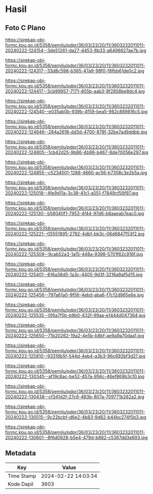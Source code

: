 # Hasil

## Foto C Plano

https://sirekap-obj-formc.kpu.go.id/5358/pemilu/pdpr/36/03/23/20/11/3603232011011-20240222-124154--3de51261-da27-4453-8b33-a6496627ae7b.jpg

https://sirekap-obj-formc.kpu.go.id/5358/pemilu/pdpr/36/03/23/20/11/3603232011011-20240222-124317--33d8c598-b365-47a9-98f0-f8fbb61de0c2.jpg

https://sirekap-obj-formc.kpu.go.id/5358/pemilu/pdpr/36/03/23/20/11/3603232011011-20240222-124417--3cb99957-7171-405b-aab3-8f2858be8dc4.jpg

https://sirekap-obj-formc.kpu.go.id/5358/pemilu/pdpr/36/03/23/20/11/3603232011011-20240222-124540--e035ab0b-939b-4f59-bea5-982c889816c5.jpg

https://sirekap-obj-formc.kpu.go.id/5358/pemilu/pdpr/36/03/23/20/11/3603232011011-20240222-124646--284a2618-dd3d-4700-878f-32be7ad9ddbb.jpg

https://sirekap-obj-formc.kpu.go.id/5358/pemilu/pdpr/36/03/23/20/11/3603232011011-20240222-124805--1cb42d25-9b86-4b98-b467-8de70056e297.jpg

https://sirekap-obj-formc.kpu.go.id/5358/pemilu/pdpr/36/03/23/20/11/3603232011011-20240222-124855--c5234501-1288-4660-ac56-b7358c3e2b5a.jpg

https://sirekap-obj-formc.kpu.go.id/5358/pemilu/pdpr/36/03/23/20/11/3603232011011-20240222-125018--4fe9d11a-3c38-41c1-a551-f7849cf56f97.jpg

https://sirekap-obj-formc.kpu.go.id/5358/pemilu/pdpr/36/03/23/20/11/3603232011011-20240222-125130--b58040f1-7953-4f44-97d6-b8aaeab7eac0.jpg

https://sirekap-obj-formc.kpu.go.id/5358/pemilu/pdpr/36/03/23/20/11/3603232011011-20240222-125221--05551895-2792-4db1-bb3c-06d6847f53f2.jpg

https://sirekap-obj-formc.kpu.go.id/5358/pemilu/pdpr/36/03/23/20/11/3603232011011-20240222-125309--9cab52a3-1a15-448a-9398-5701f62c916f.jpg

https://sirekap-obj-formc.kpu.go.id/5358/pemilu/pdpr/36/03/23/20/11/3603232011011-20240222-125401--816a38d5-1a3c-4405-9d3f-3216a9af5d15.jpg

https://sirekap-obj-formc.kpu.go.id/5358/pemilu/pdpr/36/03/23/20/11/3603232011011-20240222-125456--797a61a0-9f56-4ebd-aba6-f7c12d965e6e.jpg

https://sirekap-obj-formc.kpu.go.id/5358/pemilu/pdpr/36/03/23/20/11/3603232011011-20240222-125535--0f6a7f5b-b9b0-432f-99aa-e1444d047364.jpg

https://sirekap-obj-formc.kpu.go.id/5358/pemilu/pdpr/36/03/23/20/11/3603232011011-20240222-125650--71b20262-19a2-4e5b-b8bf-ae9a9a70daa1.jpg

https://sirekap-obj-formc.kpu.go.id/5358/pemilu/pdpr/36/03/23/20/11/3603232011011-20240222-125810--93316b5f-544d-4eb4-a3b3-96c692bf3d21.jpg

https://sirekap-obj-formc.kpu.go.id/5358/pemilu/pdpr/36/03/23/20/11/3603232011011-20240222-130345--af19c8ac-be52-457a-956c-46ef869b3c10.jpg

https://sirekap-obj-formc.kpu.go.id/5358/pemilu/pdpr/36/03/23/20/11/3603232011011-20240222-130438--cf341d2f-27c6-483b-807a-709771b262a2.jpg

https://sirekap-obj-formc.kpu.go.id/5358/pemilu/pdpr/36/03/23/20/11/3603232011011-20240222-130515--9c22bcbf-d6e2-4b83-9d82-b44bc274f5b3.jpg

https://sirekap-obj-formc.kpu.go.id/5358/pemilu/pdpr/36/03/23/20/11/3603232011011-20240222-130601--8f6d0928-b5e4-479d-b882-c5367dd3e693.jpg


## Metadata

| Key        | Value               |
| ---------- | ------------------- |
| Time Stamp | 2024-02-22 14:03:34 |
| Kode Dapil | 3603                |



